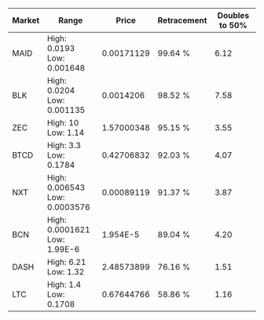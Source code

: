 | Market | Range | Price| Retracement | Doubles to 50% |
| --- | --- | --- | --- | --- |
| MAID | High: 0.0193<br />Low: 0.001648 | 0.00171129 | 99.64 % | 6.12 |
| BLK | High: 0.0204<br />Low: 0.001135 | 0.0014206 | 98.52 % | 7.58 |
| ZEC | High: 10<br />Low: 1.14 | 1.57000348 | 95.15 % | 3.55 |
| BTCD | High: 3.3<br />Low: 0.1784 | 0.42706832 | 92.03 % | 4.07 |
| NXT | High: 0.006543<br />Low: 0.0003576 | 0.00089119 | 91.37 % | 3.87 |
| BCN | High: 0.0001621<br />Low: 1.99E-6 | 1.954E-5 | 89.04 % | 4.20 |
| DASH | High: 6.21<br />Low: 1.32 | 2.48573899 | 76.16 % | 1.51 |
| LTC | High: 1.4<br />Low: 0.1708 | 0.67644766 | 58.86 % | 1.16 |
